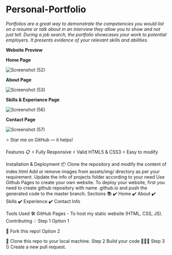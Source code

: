 # Personal-Portfolio
*Portfolios are a great way to demonstrate the competencies you would list on a resume or talk about in an interview they allow you to show and not just tell. During a job search, the portfolio showcases your work to potential employers. It presents evidence of your relevant skills and abilities.*

**Website Preview**

**Home Page**

![Screenshot (52)](https://user-images.githubusercontent.com/96653846/171343362-417e1c97-2858-4d84-898a-f6baf464acd0.png)


**About Page**


![Screenshot (53)](https://user-images.githubusercontent.com/96653846/171343388-fd01892d-c2f9-42dc-91d5-71ce571c5575.png)


**Skills & Experiance Page**


![Screenshot (56)](https://user-images.githubusercontent.com/96653846/171343417-2667da34-3a7a-4ca9-a987-dd2e64ef3b06.png)


**Contact Page**


![Screenshot (57)](https://user-images.githubusercontent.com/96653846/171343431-15dd57e6-9c30-49fb-b470-c4a37646f933.png)


⭐ Star me on GitHub — it helps!

Features 📋
⚡️ Fully Responsive
⚡️ Valid HTML5 & CSS3
⚡️ Easy to modify

Installation & Deployment 📦
Clone the repository and modify the content of index.html
Add or remove images from assets/img/ directory as per your requirement.
Update the info of projects folder according to your need
Use Github Pages to create your own website.
To deploy your website, first you need to create github repository with name <your-github-username>.github.io and push the generated code to the master branch.
Sections 📚
✔️ Home
✔️ About
✔️ Skills
✔️ Experience
✔️ Contact Info

Tools Used 🛠️
GitHub Pages - To host my static website (HTML, CSS, JS).
Contributing 💡
Step 1
Option 1

🍴 Fork this repo!
Option 2

👯 Clone this repo to your local machine.
Step 2
Build your code 🔨🔨🔨
Step 3
🔃 Create a new pull request.
